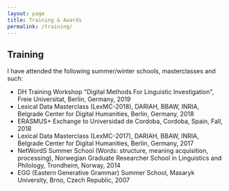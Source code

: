 ```yaml
---
layout: page
title: Training & Awards
permalink: /training/
---
```


## Training
I have attended the following summer/winter schools, masterclasses and such:

- DH Training Workshop "Digital Methods For Linguistic Investigation", Freie Universitat, Berlin, Germany, 2019
- Lexical Data Masterclass (LexMC-2018), DARIAH, BBAW, INRIA, Belgrade Center for Digital Humanities, Berlin, Germany, 2018
- ERASMUS+ Exchange to Universidad de Cordoba, Cordoba, Spain, Fall, 2018
- Lexical Data Masterclass (LexMC-2017), DARIAH, BBAW, INRIA, Belgrade Center for Digital Humanities, Berlin, Germany, 2017
- NetWordS Summer School (Words: structure, meaning acquisition, processing), Norwegian Graduate Researcher School in Linguistics and Philology, Trondheim, Norway, 2014
- EGG (Eastern Generative Grammar) Summer School, Masaryk University, Brno, Czech Republic, 2007
